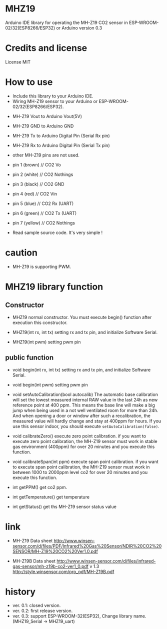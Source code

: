 # MHZ19
Arduino IDE library for operating the MH-Z19 CO2 sensor in ESP-WROOM-02/32(ESP8266/ESP32) or Arduino
version 0.3

# Credits and license
License MIT

# How to use

* Include this library to your Arduino IDE.
* Wiring MH-Z19 sensor to your Arduino or ESP-WROOM-02/32(ESP8266/ESP32).

 - MH-Z19 Vout to Arduino Vout(5V)
 - MH-Z19 GND  to Arduino GND
 - MH-Z19 Tx   to Arduino Digital Pin (Serial Rx pin)
 - MH-Z19 Rx   to Arduino Digital Pin (Serial Tx pin)
 - other MH-Z19 pins are not used.

 - pin 1 (brown)  // CO2 Vo
 - pin 2 (white)  // CO2 Nothings
 - pin 3 (black)  // CO2 GND
 - pin 4 (red)    // CO2 Vin
 - pin 5 (blue)   // CO2 Rx (UART)
 - pin 6 (green)  // CO2 Tx (UART)
 - pin 7 (yellow) // CO2 Nothings

* Read sample source code. It's very simple !

# caution

* MH-Z19 is supporting PWM.

# MHZ19 library function

## Constructor

* MHZ19
  normal constructor. You must execute begin() function after execution this constructor.

* MHZ19(int rx, int tx)
  setting rx and tx pin, and initialize Software Serial.

* MHZ19(int pwm)
  setting pwm pin

## public function

* void begin(int rx, int tx)
  setting rx and tx pin, and initialize Software Serial.

* void begin(int pwm)
  setting pwm pin

* void setAutoCalibration(bool autocalib)
  The automatic base calibration will set the lowest measured internal RAW value in the last 24h as new reference point at 400 ppm.
  This means the base line will make a big jump when being used in a not well ventilated room for more than 24h. And when opening a door or window after such a recalibration, the measured value will hardly change and stay at 400ppm for hours.
  If you use this sensor indoor, you should execute `setAutoCalibration(false)`.

* void calibrateZero()
  execute zero point calibration.
  if you want to execute zero point calibration, the MH-Z19 sensor must work in stable gas environment (400ppm) for over 20 minutes and you execute this function.

* void calibrateSpan(int ppm)
  execute span point calibration.
  if you want to execute span point calibration, the MH-Z19 sensor must work in between 1000 to 2000ppm level co2 for over 20 minutes and you execute this function.

* int getPPM()
  get co2 ppm.

* int getTemperature()
  get temperature

* int getStatus()
  get ths MH-Z19 sensor status value

# link
* MH-Z19 Data sheet
  http://www.winsen-sensor.com/d/files/PDF/Infrared%20Gas%20Sensor/NDIR%20CO2%20SENSOR/MH-Z19%20CO2%20Ver1.0.pdf

* MH-Z19B Data sheet
  http://www.winsen-sensor.com/d/files/infrared-gas-sensor/mh-z19b-co2-ver1_0.pdf
  v 1.3
  http://style.winsensor.com/pro_pdf/MH-Z19B.pdf

# history
* ver. 0.1: closed version.
* ver. 0.2: first release version.
* ver. 0.3: support ESP-WROOM-32(ESP32), Change library name. (MHZ19_Serial -> MHZ19_uart)
